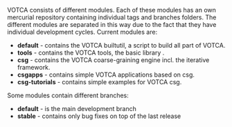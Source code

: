 VOTCA consists of different modules. Each of these modules has an own mercurial repository containing individual tags and branches folders. The different modules are separated in this way due to the fact that they have individual development cycles. Current modules are:

  * **default** - contains the VOTCA builtutil, a script to build all part of VOTCA.
  * **tools** - contains the VOTCA tools, the basic library .
  * **csg** - contains the VOTCA coarse-graining engine incl. the iterative framework.
  * **csgapps** - contains simple VOTCA applications based on csg.
  * **csg-tutorials** - contains simple examples for VOTCA csg.

Some modules contain different branches:

  * **default** - is the main development branch
  * **stable** - contains only bug fixes on top of the last release